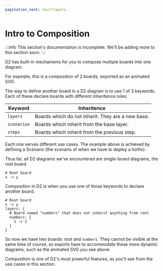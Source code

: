 ```yaml
---
pagination_next: tour/layers
---
```


# Intro to Composition

:::info
This section's documentation is incomplete. We'll be adding more to this section soon.
:::

D2 has built-in mechanisms for you to compose multiple boards into one diagram.

For example, this is a composition of 2 boards, exported as an animated SVG:

<div className="embedSVG" dangerouslySetInnerHTML={{__html: require('@site/static/img/generated/animated.svg2')}}></div>

The way to define another board in a D2 diagram is to use 1 of 3 keywords. Each of these
declare boards with different inheritence rules.

| Keyword   | Inheritence                                       |
|-----------|---------------------------------------------------|
| `layers`    | Boards which do not inherit. They are a new base. |
| `scenarios` | Boards which inherit from the base layer.         |
| `steps`     | Boards which inherit from the previous step.      |

Each one serves different use cases. The example above is achieved by defining a Scenario
(the scenario of when we have to deploy a hotfix).

Thus far, all D2 diagrams we've encountered are single-board diagrams, the root board.

```d2
# Root board
x -> y
```

Composition in D2 is when you use one of those keywords to declare another board.

```d2
# Root board
x -> y
layers: {
  # Board named "numbers" that does not inherit anything from root
  numbers: {
    1 -> 2
  }
}
```

So now we have two boards: root and `numbers`. They cannot be visible at the same time of
course, so exports have to accommodate these more dynamic diagrams, such as the animated
SVG you see above.

Composition is one of D2's most powerful features, as you'll see from the use cases in this
section.

